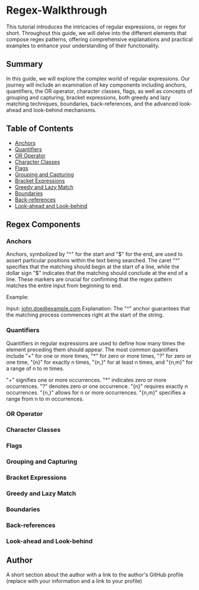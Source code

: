 # Regex-Walkthrough
This tutorial introduces the intricacies of regular expressions, or regex for short. Throughout this guide, we will delve into the different elements that compose regex patterns, offering comprehensive explanations and practical examples to enhance your understanding of their functionality.

## Summary

In this guide, we will explore the complex world of regular expressions. Our journey will include an examination of key components including anchors, quantifiers, the OR operator, character classes, flags, as well as concepts of grouping and capturing, bracket expressions, both greedy and lazy matching techniques, boundaries, back-references, and the advanced look-ahead and look-behind mechanisms.

## Table of Contents

- [Anchors](#anchors)
- [Quantifiers](#quantifiers)
- [OR Operator](#or-operator)
- [Character Classes](#character-classes)
- [Flags](#flags)
- [Grouping and Capturing](#grouping-and-capturing)
- [Bracket Expressions](#bracket-expressions)
- [Greedy and Lazy Match](#greedy-and-lazy-match)
- [Boundaries](#boundaries)
- [Back-references](#back-references)
- [Look-ahead and Look-behind](#look-ahead-and-look-behind)

## Regex Components

### Anchors
Anchors, symbolized by "^" for the start and "$" for the end, are used to assert particular positions within the text being searched. The caret "^" specifies that the matching should begin at the start of a line, while the dollar sign "$" indicates that the matching should conclude at the end of a line. These markers are crucial for confirming that the regex pattern matches the entire input from beginning to end.

Example:

Input: john.doe@example.com Explanation: The "^" anchor guarantees that the matching process commences right at the start of the string.

### Quantifiers
Quantifiers in regular expressions are used to define how many times the element preceding them should appear. The most common quantifiers include "+" for one or more times, "*" for zero or more times, "?" for zero or one time, "{n}" for exactly n times, "{n,}" for at least n times, and "{n,m}" for a range of n to m times.

"+" signifies one or more occurrences.
"*" indicates zero or more occurrences.
"?" denotes zero or one occurrence.
"{n}" requires exactly n occurrences.
"{n,}" allows for n or more occurrences.
"{n,m}" specifies a range from n to m occurrences.

### OR Operator

### Character Classes

### Flags

### Grouping and Capturing

### Bracket Expressions

### Greedy and Lazy Match

### Boundaries

### Back-references

### Look-ahead and Look-behind

## Author

A short section about the author with a link to the author's GitHub profile (replace with your information and a link to your profile)



